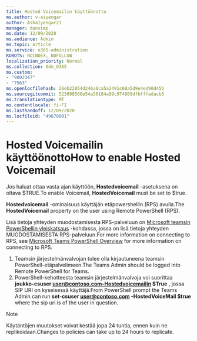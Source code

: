 ```yaml
---
title: Hosted Voicemailin käyttöönotto
ms.author: v-aiyengar
author: AshaIyengar21
manager: dansimp
ms.date: 12/09/2020
ms.audience: Admin
ms.topic: article
ms.service: o365-administration
ROBOTS: NOINDEX, NOFOLLOW
localization_priority: Normal
ms.collection: Adm_O365
ms.custom:
- "9002347"
- "7563"
ms.openlocfilehash: 26eb22054d246a6ca5a2491c68a5d9e4ed90d45b
ms.sourcegitcommit: 523098560e54a50184a99c974809dfbfffadacb5
ms.translationtype: MT
ms.contentlocale: fi-FI
ms.lasthandoff: 12/09/2020
ms.locfileid: "49678001"
---
```

# <a name="how-to-enable-hosted-voicemail"></a><span data-ttu-id="b14ff-102">Hosted Voicemailin käyttöönotto</span><span class="sxs-lookup"><span data-stu-id="b14ff-102">How to enable Hosted Voicemail</span></span>

<span data-ttu-id="b14ff-103">Jos haluat ottaa vasta ajan käyttöön, **Hostedvoicemail** -asetuksena on oltava $TRUE.</span><span class="sxs-lookup"><span data-stu-id="b14ff-103">To enable Voicemail, **HostedVoicemail** must be set to $true.</span></span>

<span data-ttu-id="b14ff-104">**Hostedvoicemail** -ominaisuus käyttäjän etäpowershellin (RPS) avulla.</span><span class="sxs-lookup"><span data-stu-id="b14ff-104">The **HostedVoicemail** property on the user using Remote PowerShell (RPS).</span></span>

<span data-ttu-id="b14ff-105">Lisä tietoja yhteyden muodostamisesta RPS-palveluun on [Microsoft teamsin PowerShellin yleiskatsaus](https://docs.microsoft.com/microsoftteams/teams-powershell-overview) -kohdassa, jossa on lisä tietoja yhteyden MUODOSTAMISESTA RPS-palveluun.</span><span class="sxs-lookup"><span data-stu-id="b14ff-105">For more information on connecting to RPS, see [Microsoft Teams PowerShell Overview](https://docs.microsoft.com/microsoftteams/teams-powershell-overview) for more information on connecting to RPS.</span></span>

1. <span data-ttu-id="b14ff-106">Teamsin järjestelmänvalvojan tulee olla kirjautuneena teamsin PowerShell-etäpalvelimeen.</span><span class="sxs-lookup"><span data-stu-id="b14ff-106">The Teams Admin should be logged into Remote PowerShell for Teams.</span></span>
1. <span data-ttu-id="b14ff-107">PowerShell-kehotteesta teamsin järjestelmänvalvoja voi suorittaa **joukko-csuser user@contoso.com-Hostedvoicemailin $True** , jossa SIP URI on kyseisessä käyttäjä.</span><span class="sxs-lookup"><span data-stu-id="b14ff-107">From PowerShell prompt the Teams Admin can run **set-csuser user@contoso.com -HostedVoiceMail $true** where the sip uri is of the user in question.</span></span>

> [!NOTE]
> <span data-ttu-id="b14ff-108">Käytäntöjen muutokset voivat kestää jopa 24 tuntia, ennen kuin ne replikoidaan.</span><span class="sxs-lookup"><span data-stu-id="b14ff-108">Changes to policies can take up to 24 hours to replicate.</span></span>